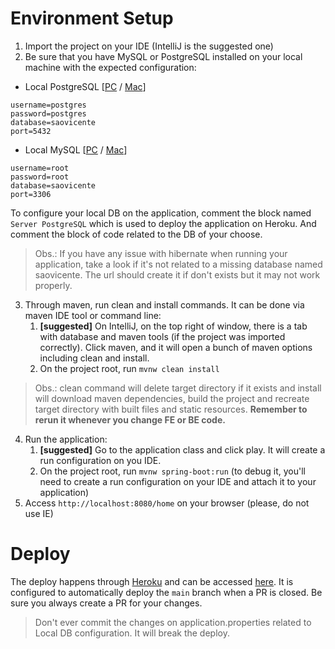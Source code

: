 # Environment Setup

1) Import the project on your IDE (IntelliJ is the suggested one)
2) Be sure that you have MySQL or PostgreSQL installed on your local machine with the expected configuration:
- Local PostgreSQL [[PC](https://www.postgresql.org/download/windows/) / [Mac](https://www.postgresql.org/download/macosx/)]
```
username=postgres
password=postgres
database=saovicente
port=5432
```
   
- Local MySQL [[PC](https://dev.mysql.com/doc/refman/8.0/en/windows-installation.html) / [Mac](https://dev.mysql.com/doc/refman/8.0/en/macos-installation.html)]
```
username=root
password=root
database=saovicente
port=3306
```
To configure your local DB on the application, comment the block named `Server PostgreSQL` which is used to deploy the application on Heroku. And comment the block of code related to the DB of your choose.
> Obs.: If you have any issue with hibernate when running your application, take a look if it's not related to a missing database named saovicente. The url should create it if don't exists but it may not work properly.

3) Through maven, run clean and install commands. It can be done via maven IDE tool or command line:
    1) **[suggested]** On IntelliJ, on the top right of window, there is a tab with database and maven tools (if the project was imported correctly). Click maven, and it will open a bunch of maven options including clean and install.
    2) On the project root, run `mvnw clean install`

> Obs.: clean command will delete target directory if it exists and install will download maven dependencies, build the project and recreate target directory with built files and static resources. **Remember to rerun it whenever you change FE or BE code.**

4) Run the application:
   1) **[suggested]** Go to the application class and click play. It will create a run configuration on you IDE.
   2) On the project root, run `mvnw spring-boot:run` (to debug it, you'll need to create a run configuration on your IDE and attach it to your application)
5) Access `http://localhost:8080/home` on your browser (please, do not use IE)

# Deploy
The deploy happens through [Heroku](https://heroku.com) and can be accessed [here](https://fast-sierra-78701.herokuapp.com/). It is configured to automatically deploy the `main` branch when a PR is closed. Be sure you always create a PR for your changes.

> Don't ever commit the changes on application.properties related to Local DB configuration. It will break the deploy.
